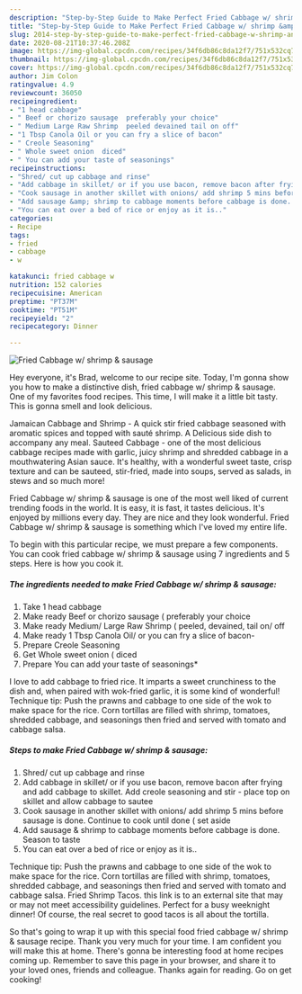 ```yaml
---
description: "Step-by-Step Guide to Make Perfect Fried Cabbage w/ shrimp &amp;amp; sausage"
title: "Step-by-Step Guide to Make Perfect Fried Cabbage w/ shrimp &amp;amp; sausage"
slug: 2014-step-by-step-guide-to-make-perfect-fried-cabbage-w-shrimp-and-amp-sausage
date: 2020-08-21T10:37:46.208Z
image: https://img-global.cpcdn.com/recipes/34f6db86c8da12f7/751x532cq70/fried-cabbage-w-shrimp-sausage-recipe-main-photo.jpg
thumbnail: https://img-global.cpcdn.com/recipes/34f6db86c8da12f7/751x532cq70/fried-cabbage-w-shrimp-sausage-recipe-main-photo.jpg
cover: https://img-global.cpcdn.com/recipes/34f6db86c8da12f7/751x532cq70/fried-cabbage-w-shrimp-sausage-recipe-main-photo.jpg
author: Jim Colon
ratingvalue: 4.9
reviewcount: 36050
recipeingredient:
- "1 head cabbage"
- " Beef or chorizo sausage  preferably your choice"
- " Medium Large Raw Shrimp  peeled devained tail on off"
- "1 Tbsp Canola Oil or you can fry a slice of bacon"
- " Creole Seasoning"
- " Whole sweet onion  diced"
- " You can add your taste of seasonings"
recipeinstructions:
- "Shred/ cut up cabbage and rinse"
- "Add cabbage in skillet/ or if you use bacon, remove bacon after frying and add cabbage to skillet. Add creole seasoning and stir - place top on skillet and allow cabbage to sautee"
- "Cook sausage in another skillet with onions/ add shrimp 5 mins before sausage is done. Continue to cook until done ( set aside"
- "Add sausage &amp; shrimp to cabbage moments before cabbage is done. Season to taste"
- "You can eat over a bed of rice or enjoy as it is.."
categories:
- Recipe
tags:
- fried
- cabbage
- w

katakunci: fried cabbage w 
nutrition: 152 calories
recipecuisine: American
preptime: "PT37M"
cooktime: "PT51M"
recipeyield: "2"
recipecategory: Dinner

---
```



![Fried Cabbage w/ shrimp &amp; sausage](https://img-global.cpcdn.com/recipes/34f6db86c8da12f7/751x532cq70/fried-cabbage-w-shrimp-sausage-recipe-main-photo.jpg)

Hey everyone, it's Brad, welcome to our recipe site. Today, I'm gonna show you how to make a distinctive dish, fried cabbage w/ shrimp &amp; sausage. One of my favorites food recipes. This time, I will make it a little bit tasty. This is gonna smell and look delicious.

Jamaican Cabbage and Shrimp - A quick stir fried cabbage seasoned with aromatic spices and topped with sauté shrimp. A Delicious side dish to accompany any meal. Sauteed Cabbage - one of the most delicious cabbage recipes made with garlic, juicy shrimp and shredded cabbage in a mouthwatering Asian sauce. It&#39;s healthy, with a wonderful sweet taste, crisp texture and can be sauteed, stir-fried, made into soups, served as salads, in stews and so much more!

Fried Cabbage w/ shrimp &amp; sausage is one of the most well liked of current trending foods in the world. It is easy, it is fast, it tastes delicious. It's enjoyed by millions every day. They are nice and they look wonderful. Fried Cabbage w/ shrimp &amp; sausage is something which I've loved my entire life.


To begin with this particular recipe, we must prepare a few components. You can cook fried cabbage w/ shrimp &amp; sausage using 7 ingredients and 5 steps. Here is how you cook it.

<!--inarticleads1-->

##### The ingredients needed to make Fried Cabbage w/ shrimp &amp; sausage:

1. Take 1 head cabbage
1. Make ready  Beef or chorizo sausage ( preferably your choice
1. Make ready  Medium/ Large Raw Shrimp ( peeled, devained, tail on/ off
1. Make ready 1 Tbsp Canola Oil/ or you can fry a slice of bacon-
1. Prepare  Creole Seasoning
1. Get  Whole sweet onion ( diced
1. Prepare  You can add your taste of seasonings*


I love to add cabbage to fried rice. It imparts a sweet crunchiness to the dish and, when paired with wok-fried garlic, it is some kind of wonderful! Technique tip: Push the prawns and cabbage to one side of the wok to make space for the rice. Corn tortillas are filled with shrimp, tomatoes, shredded cabbage, and seasonings then fried and served with tomato and cabbage salsa. 

<!--inarticleads2-->

##### Steps to make Fried Cabbage w/ shrimp &amp; sausage:

1. Shred/ cut up cabbage and rinse
1. Add cabbage in skillet/ or if you use bacon, remove bacon after frying and add cabbage to skillet. Add creole seasoning and stir - place top on skillet and allow cabbage to sautee
1. Cook sausage in another skillet with onions/ add shrimp 5 mins before sausage is done. Continue to cook until done ( set aside
1. Add sausage &amp; shrimp to cabbage moments before cabbage is done. Season to taste
1. You can eat over a bed of rice or enjoy as it is..


Technique tip: Push the prawns and cabbage to one side of the wok to make space for the rice. Corn tortillas are filled with shrimp, tomatoes, shredded cabbage, and seasonings then fried and served with tomato and cabbage salsa. Fried Shrimp Tacos. this link is to an external site that may or may not meet accessibility guidelines. Perfect for a busy weeknight dinner! Of course, the real secret to good tacos is all about the tortilla. 

So that's going to wrap it up with this special food fried cabbage w/ shrimp &amp; sausage recipe. Thank you very much for your time. I am confident you will make this at home. There's gonna be interesting food at home recipes coming up. Remember to save this page in your browser, and share it to your loved ones, friends and colleague. Thanks again for reading. Go on get cooking!

